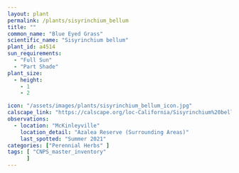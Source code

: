 ```yaml
---
layout: plant                                                              
permalink: /plants/sisyrinchium_bellum
title: ""
common_name: "Blue Eyed Grass"
scientific_name: "Sisyrinchium bellum"
plant_id: a4514
sun_requirements:
  - "Full Sun"
  - "Part Shade"
plant_size:
  - height: 
    - 1
    - 2

icon: "/assets/images/plants/sisyrinchium_bellum_icon.jpg" 
calscape_link: "https://calscape.org/loc-California/Sisyrinchium%20bellum(%20)"
observations: 
  - location: "McKinleyville"
    location_detail: "Azalea Reserve (Surrounding Areas)"
    last_spotted: "Summer 2021"
categories: ["Perennial Herbs" ]
tags: [ "CNPS_master_inventory"
      ]
---
```


